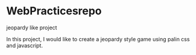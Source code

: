 # WebPracticesrepo
jeopardy like project


In this project, I would like to create a jeopardy style game using palin css and javascript.
